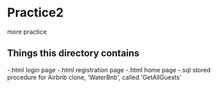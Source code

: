 # Practice2
more practice


## Things this directory contains
-.html login page
-.html registration page
-.html home page
-.sql stored procedure for Airbnb clone, 'WaterBnb', called 'GetAllGuests'
